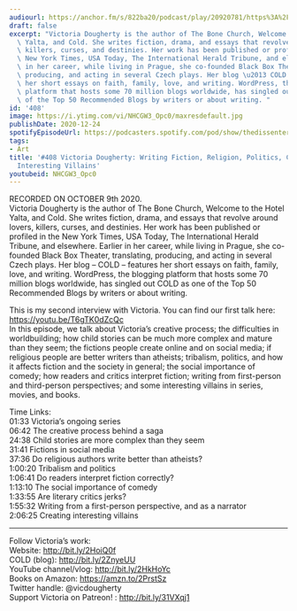 ```yaml
---
audiourl: https://anchor.fm/s/822ba20/podcast/play/20920781/https%3A%2F%2Fd3ctxlq1ktw2nl.cloudfront.net%2Fstaging%2F2020-9-11%2F47a8f898-96b3-38e5-7182-63a190920e1e.m4a
draft: false
excerpt: "Victoria Dougherty is the author of The Bone Church, Welcome to the Hotel\
  \ Yalta, and Cold. She writes fiction, drama, and essays that revolve around lovers,\
  \ killers, curses, and destinies. Her work has been published or profiled in the\
  \ New York Times, USA Today, The International Herald Tribune, and elsewhere. Earlier\
  \ in her career, while living in Prague, she co-founded Black Box Theater, translating,\
  \ producing, and acting in several Czech plays. Her blog \u2013 COLD \u2013 features\
  \ her short essays on faith, family, love, and writing. WordPress, the blogging\
  \ platform that hosts some 70 million blogs worldwide, has singled out COLD as one\
  \ of the Top 50 Recommended Blogs by writers or about writing. "
id: '408'
image: https://i.ytimg.com/vi/NHCGW3_Opc0/maxresdefault.jpg
publishDate: 2020-12-24
spotifyEpisodeUrl: https://podcasters.spotify.com/pod/show/thedissenter/episodes/408-Victoria-Dougherty-Writing-Fiction--Religion--Politics--Comedy--and-Interesting-Villains-eksv0d
tags:
- Art
title: '#408 Victoria Dougherty: Writing Fiction, Religion, Politics, Comedy, and
  Interesting Villains'
youtubeid: NHCGW3_Opc0
---
```

<div class="timelinks">

RECORDED ON OCTOBER 9th 2020.  
Victoria Dougherty is the author of The Bone Church, Welcome to the Hotel Yalta, and Cold. She writes fiction, drama, and essays that revolve around lovers, killers, curses, and destinies. Her work has been published or profiled in the New York Times, USA Today, The International Herald Tribune, and elsewhere. Earlier in her career, while living in Prague, she co-founded Black Box Theater, translating, producing, and acting in several Czech plays. Her blog – COLD – features her short essays on faith, family, love, and writing. WordPress, the blogging platform that hosts some 70 million blogs worldwide, has singled out COLD as one of the Top 50 Recommended Blogs by writers or about writing. 

This is my second interview with Victoria. You can find our first talk here: https://youtu.be/T6gTK0dZcQc  
In this episode, we talk about Victoria’s creative process; the difficulties in worldbuilding; how child stories can be much more complex and mature than they seem; the fictions people create online and on social media; if religious people are better writers than atheists; tribalism, politics, and how it affects fiction and the society in general; the social importance of comedy; how readers and critics interpret fiction; writing from first-person and third-person perspectives; and some interesting villains in series, movies, and books.

Time Links:  
<time>01:33</time> Victoria’s ongoing series  
<time>06:42</time> The creative process behind a saga  
<time>24:38</time> Child stories are more complex than they seem  
<time>31:41</time> Fictions in social media  
<time>37:36</time> Do religious authors write better than atheists?  
<time>1:00:20</time> Tribalism and politics  
<time>1:06:41</time> Do readers interpret fiction correctly?  
<time>1:13:10</time> The social importance of comedy  
<time>1:33:55</time> Are literary critics jerks?  
<time>1:55:32</time> Writing from a first-person perspective, and as a narrator  
<time>2:06:25</time> Creating interesting villains

---

Follow Victoria’s work:  
Website: http://bit.ly/2HoiQ0f  
COLD (blog): http://bit.ly/2ZnyeUU  
YouTube channel/vlog: http://bit.ly/2HkHoYc  
Books on Amazon: https://amzn.to/2PrstSz  
Twitter handle: @vicdougherty  
Support Victoria on Patreon! : http://bit.ly/31VXqj1
</div>

